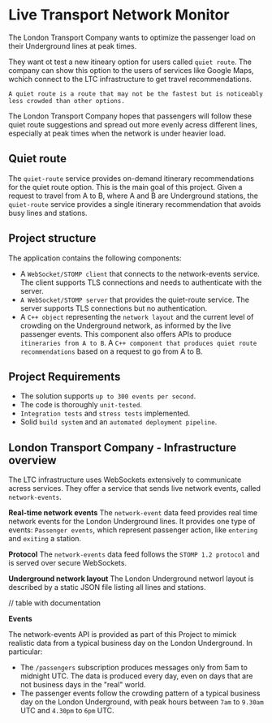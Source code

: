 # Live Transport Network Monitor
The London Transport Company wants to optimize the passenger load on their Underground lines at peak times.

They want ot test a new itineary option for users called `quiet route`. The company can show this option to the users of services like Google Maps, wchich connect to the LTC infrastructure to get travel recommendations.

`A quiet route is a route that may not be the fastest but is noticeably less crowded than other options.`

The London Transport Company hopes that passengers will follow these quiet route suggestions and spread out more evenly acress different lines, especially at peak times when the network is under heavier load.

## Quiet route

The `quiet-route` service provides on-demand itinerary recommendations for the quiet route option. This is the main goal of this project. Given a request to travel from A to B, where A and B are Underground stations, the `quiet-route` service provides a single itinerary recommendation that avoids busy lines and stations.

## Project structure
The application contains the following components:

- A `WebSocket/STOMP client` that connects to the network-events service. The client supports TLS connections and needs to authenticate with the server.
- `A WebSocket/STOMP server` that provides the quiet-route service. The server supports TLS connections but no authentication.
- A `C++ object` representing the `network layout` and the current level of crowding on the Underground network, as informed by the live passenger events. This component also offers APIs to produce `itineraries from A to B`.
A `C++ component that produces quiet route recommendations` based on a request to go from A to B.

## Project Requirements
- The solution supports `up to 300 events per second`.
- The code is thoroughly `unit-tested`. 
- `Integration tests` and `stress tests` implemented.
- Solid `build system` and an `automated deployment pipeline`.

## London Transport Company - Infrastructure overview
The LTC infrastructure uses WebSockets extensively to communicate acress services.
They offer a service that sends live network events, called `network-events`.

**Real-time network events**
The `network-event` data feed provides real time network events for the London Underground lines. It provides one type of events: `Passenger events`, which represent passenger action, like `entering` and `exiting` a station.

**Protocol**
The `network-events` data feed follows the `STOMP 1.2 protocol` and is served over secure WebSockets.

**Underground network layout**
The London Underground networl layout is described by a static JSON file listing all lines and stations.

// table with documentation 

**Events**

The network-events API is provided as part of this Project to mimick realistic data from a typical business day on the London Underground. In particular:

- The `/passengers` subscription produces messages only from 5am to midnight UTC. The data is produced every day, even on days that are not business days in the "real" world.
- The passenger events follow the crowding pattern of a typical business day on the London Underground, with peak hours between `7am` to `9.30am` UTC and `4.30pm` to `6pm` UTC.



